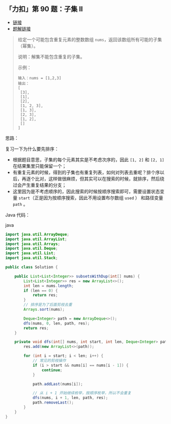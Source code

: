 ## 「力扣」第 90 题：子集 II

- [链接](https://leetcode-cn.com/problems/subsets-ii/)
- [题解链接](https://blog.csdn.net/lw_power/article/details/104398118)

> 给定一个可能包含重复元素的整数数组 `nums`，返回该数组所有可能的子集（幂集）。
>
> 说明：解集不能包含重复的子集。
>
> 示例：
>
> ```
> 输入：nums = [1,2,3]
> 输出：
> [
>  [3],
>  [1],
>  [2],
>  [1, 2, 3],
>  [1, 3],
>  [2, 3],
>  [1, 2],
>  []
> ]
> ```

思路：

复习一下为什么要先排序：

- 根据题目意思，子集的每个元素其实是不考虑次序的，因此 `[1, 2]` 和 `[2, 1]` 在结果集里只能保留一个；
- 有重复元素的时候，得到的子集也有重复列表，如何对列表去重呢？排个序以后，再逐个比对，这样做很麻烦，但其实可以在搜索的时候，就排序，然后绕过会产生重复结果的分支；
- 这里因为是不考虑顺序的，因此搜索的时候按顺序搜索即可，需要设置状态变量 `start`（正是因为按顺序搜索，因此不用设置布尔数组 `used` ） 和路径变量 `path` 。

Java 代码：

java

```java
import java.util.ArrayDeque;
import java.util.ArrayList;
import java.util.Arrays;
import java.util.Deque;
import java.util.List;
import java.util.Stack;

public class Solution {

    public List<List<Integer>> subsetsWithDup(int[] nums) {
        List<List<Integer>> res = new ArrayList<>();
        int len = nums.length;
        if (len == 0) {
            return res;
        }
        // 排序是为了后面剪枝去重
        Arrays.sort(nums);

        Deque<Integer> path = new ArrayDeque<>();
        dfs(nums, 0, len, path, res);
        return res;
    }

    private void dfs(int[] nums, int start, int len, Deque<Integer> path, List<List<Integer>> res) {
        res.add(new ArrayList<>(path));

        for (int i = start; i < len; i++) {
            // 常见的剪枝操作
            if (i > start && nums[i] == nums[i - 1]) {
                continue;
            }

            path.addLast(nums[i]);

            // 从 i + 1 开始继续枚举，按顺序枚举，所以不会重复
            dfs(nums, i + 1, len, path, res);
            path.removeLast();
        }
    }
}
```